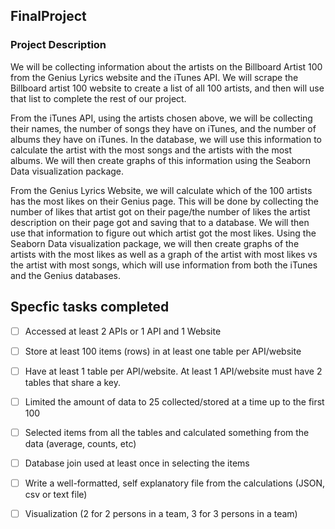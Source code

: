 ## FinalProject

### Project Description
We will be collecting information about the artists on the Billboard Artist 100 from the Genius Lyrics website and the iTunes API. We will scrape the Billboard artist 100 website to create a list of all 100 artists, and then will use that list to complete the rest of our project. 

From the iTunes API, using the artists chosen above, we will be collecting their names, the number of songs they have on iTunes, and the number of albums they have on iTunes. In the database, we will use this information to calculate the artist with the most songs and the artists with the most albums. We will then create graphs of this information using the Seaborn Data visualization package.


From the Genius Lyrics Website, we will calculate which of the 100 artists has the most likes on their Genius page. This will be done by collecting the number of likes that artist got on their page/the number of likes the artist description on their page got and saving that to a database. We will then use that information to figure out which artist got the most likes. Using the Seaborn Data visualization package, we will then create graphs of the artists with the most likes as well as a graph of the artist with most likes vs the artist with most songs, which will use information from both the iTunes and the Genius databases.


## Specfic tasks completed
- [ ] Accessed at least 2 APIs or 1 API and 1 Website
- [ ] Store at least 100 items (rows) in at least one table per API/website
- [ ] Have at least 1 table per API/website. At least 1 API/website must have 2 tables that share a key.
- [ ] Limited the amount of data to 25 collected/stored at a time up to the first 100
- [ ] Selected items from all the tables and calculated something from the data (average, counts, etc)
- [ ] Database join used at least once in selecting the items
- [ ] Write a well-formatted, self explanatory file from the calculations (JSON, csv or text file)
- [ ] Visualization (2 for 2 persons in a team, 3 for 3 persons in a team)

